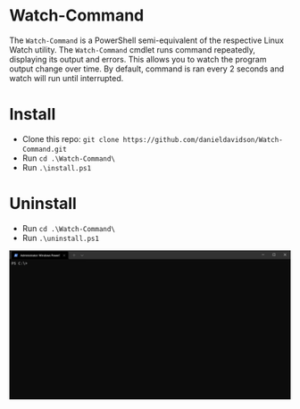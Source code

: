 # Watch-Command
The `Watch-Command` is a PowerShell semi-equivalent of the respective Linux Watch utility. The `Watch-Command` cmdlet runs command repeatedly, displaying its output and errors.  This allows you to watch the program output change over time. By default, command is ran every 2 seconds and watch will run until interrupted.

# Install
- Clone this repo: `git clone https://github.com/danieldavidson/Watch-Command.git`
- Run `cd .\Watch-Command\`
- Run `.\install.ps1`

# Uninstall
- Run `cd .\Watch-Command\`
- Run `.\uninstall.ps1`

![](img/example-watch-command.gif)
